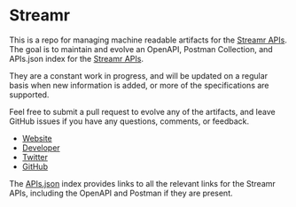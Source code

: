 # StreamrThis is a repo for managing machine readable artifacts for the [Streamr APIs](https://www.streamr.com). The goal is to maintain and evolve an OpenAPI, Postman Collection, and APIs.json index for the [Streamr APIs](https://www.streamr.com).They are a constant work in progress, and will be updated on a regular basis when new information is added, or more of the specifications are supported.Feel free to submit a pull request to evolve any of the artifacts, and leave GitHub issues if you have any questions, comments, or feedback.- [Website](https://www.streamr.com)- [Developer](https://www.streamr.com)- [Twitter](https://twitter.com/streamrinc)- [GitHub](https://github.com/streamr-dev)The [APIs.json](https://github.com/api-evangelist/streamr/blob/master/apis.json) index provides links to all the relevant links for the Streamr APIs, including the OpenAPI and Postman if they are present.
